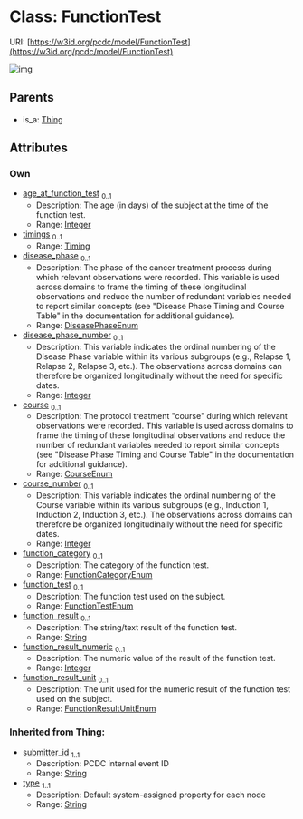 
# Class: FunctionTest




URI: [https://w3id.org/pcdc/model/FunctionTest](https://w3id.org/pcdc/model/FunctionTest)


[![img](https://yuml.me/diagram/nofunky;dir:TB/class/[Timing],[Thing],[Timing]<timings%200..1-++[FunctionTest&#124;age_at_function_test:integer%20%3F;disease_phase:DiseasePhaseEnum%20%3F;disease_phase_number:integer%20%3F;course:CourseEnum%20%3F;course_number:integer%20%3F;function_category:FunctionCategoryEnum%20%3F;function_test:FunctionTestEnum%20%3F;function_result:string%20%3F;function_result_numeric:integer%20%3F;function_result_unit:FunctionResultUnitEnum%20%3F;submitter_id(i):string;type(i):string],[Thing]^-[FunctionTest])](https://yuml.me/diagram/nofunky;dir:TB/class/[Timing],[Thing],[Timing]<timings%200..1-++[FunctionTest&#124;age_at_function_test:integer%20%3F;disease_phase:DiseasePhaseEnum%20%3F;disease_phase_number:integer%20%3F;course:CourseEnum%20%3F;course_number:integer%20%3F;function_category:FunctionCategoryEnum%20%3F;function_test:FunctionTestEnum%20%3F;function_result:string%20%3F;function_result_numeric:integer%20%3F;function_result_unit:FunctionResultUnitEnum%20%3F;submitter_id(i):string;type(i):string],[Thing]^-[FunctionTest])

## Parents

 *  is_a: [Thing](Thing.md)

## Attributes


### Own

 * [age_at_function_test](age_at_function_test.md)  <sub>0..1</sub>
     * Description: The age (in days) of the subject at the time of the function test.
     * Range: [Integer](types/Integer.md)
 * [timings](timings.md)  <sub>0..1</sub>
     * Range: [Timing](Timing.md)
 * [disease_phase](disease_phase.md)  <sub>0..1</sub>
     * Description: The phase of the cancer treatment process during which relevant observations were recorded. This variable is used across domains to frame the timing of these longitudinal observations and reduce the number of redundant variables needed to report similar concepts (see "Disease Phase Timing and Course Table" in the documentation for additional guidance).
     * Range: [DiseasePhaseEnum](DiseasePhaseEnum.md)
 * [disease_phase_number](disease_phase_number.md)  <sub>0..1</sub>
     * Description: This variable indicates the ordinal numbering of the Disease Phase variable within its various subgroups (e.g., Relapse 1, Relapse 2, Relapse 3, etc.). The observations across domains can therefore be organized longitudinally without the need for specific dates.
     * Range: [Integer](types/Integer.md)
 * [course](course.md)  <sub>0..1</sub>
     * Description: The protocol treatment "course" during which relevant observations were recorded. This variable is used across domains to frame the timing of these longitudinal observations and reduce the number of redundant variables needed to report similar concepts (see "Disease Phase Timing and Course Table" in the documentation for additional guidance).
     * Range: [CourseEnum](CourseEnum.md)
 * [course_number](course_number.md)  <sub>0..1</sub>
     * Description: This variable indicates the ordinal numbering of the Course variable within its various subgroups (e.g., Induction 1, Induction 2, Induction 3, etc.). The observations across domains can therefore be organized longitudinally without the need for specific dates.
     * Range: [Integer](types/Integer.md)
 * [function_category](function_category.md)  <sub>0..1</sub>
     * Description: The category of the function test.
     * Range: [FunctionCategoryEnum](FunctionCategoryEnum.md)
 * [function_test](function_test.md)  <sub>0..1</sub>
     * Description: The function test used on the subject.
     * Range: [FunctionTestEnum](FunctionTestEnum.md)
 * [function_result](function_result.md)  <sub>0..1</sub>
     * Description: The string/text result of the function test.
     * Range: [String](types/String.md)
 * [function_result_numeric](function_result_numeric.md)  <sub>0..1</sub>
     * Description: The numeric value of the result of the function test.
     * Range: [Integer](types/Integer.md)
 * [function_result_unit](function_result_unit.md)  <sub>0..1</sub>
     * Description: The unit used for the numeric result of the function test used on the subject.
     * Range: [FunctionResultUnitEnum](FunctionResultUnitEnum.md)

### Inherited from Thing:

 * [submitter_id](submitter_id.md)  <sub>1..1</sub>
     * Description: PCDC internal event ID
     * Range: [String](types/String.md)
 * [type](type.md)  <sub>1..1</sub>
     * Description: Default system-assigned property for each node
     * Range: [String](types/String.md)
